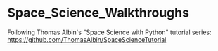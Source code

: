 # Space_Science_Walkthroughs
Following Thomas Albin's "Space Science with Python" tutorial series: https://github.com/ThomasAlbin/SpaceScienceTutorial
